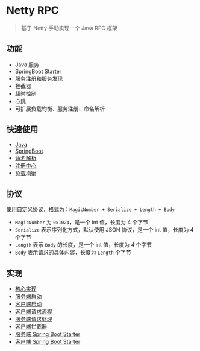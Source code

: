 # Netty RPC

> 基于 Netty 手动实现一个 Java RPC 框架

## 功能

- Java 服务
- SpringBoot Starter
- 服务注册和服务发现
- 拦截器
- 超时控制
- 心跳  
- 可扩展负载均衡、服务注册、命名解析

## 快速使用

- [Java](./doc/Java.md)
- [SpringBoot](./doc/SpringBoot.md)
- [命名解析](./doc/NameResolver.md)
- [注册中心](./doc/Registry.md)
- [负载均衡](./doc/LoadBalancer.md)

## 协议

使用自定义协议，格式为：`MagicNumber + Serialize + Length + Body`

- `MagicNumber` 为 `0x1024`，是一个 int 值，长度为 4 个字节
- `Serialize` 表示序列化方式，默认使用 JSON 协议，是一个 int 值，长度为 4 个字节
- `Length` 表示 `Body` 的长度，是一个 int 值，长度为 4 个字节
- `Body` 表示请求的具体内容，长度为 `Length` 个字节

## 实现

- [核心实现](./doc/Core.md)
- [服务端启动](./doc/ServerStartup.md)
- [客户端启动](./doc/ClientStartup.md)
- [客户端请求流程](./doc/ClientRequest.md)
- [服务端请求处理](./doc/ServerHandler.md)
- [客户端拦截器](./doc/ClientInterceptor.md)
- [服务端 Spring Boot Starter](./doc/ServerSpringBootStarter.md)
- [客户端 Spring Boot Starter](./doc/ClientSpringBootStarter.md)
